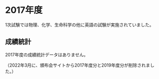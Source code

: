 # 2017年度

1次試験では物理、化学、生命科学の他に英語の試験が実施されていました。

## 成績統計

2017年度の成績統計データはありません。

（2022年3月に、頒布会サイトから2017年度分と2019年度分が削除されました。）
